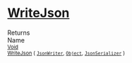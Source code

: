 # [WriteJson](./FeatureDescriptorTJsonConverter-100664027.md)


Returns<img width=500/>Name
<br>
<sub>[Void](https://docs.microsoft.com/en-us/dotnet/api/System.Void)</sub><img width=500/><sub>[WriteJson](./FeatureDescriptorTJsonConverter-100664027.md) ( [`JsonWriter`](./FeatureDescriptorTJsonConverter-100664027.md), [`Object`](https://docs.microsoft.com/en-us/dotnet/api/System.Object), [`JsonSerializer`](./FeatureDescriptorTJsonConverter-100664027.md) )</sub><br>


